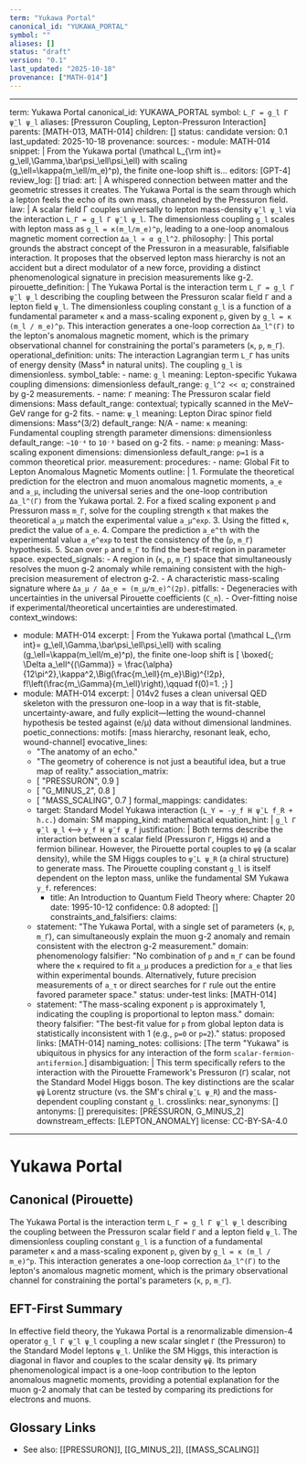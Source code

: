 ```yaml
---
term: "Yukawa Portal"
canonical_id: "YUKAWA_PORTAL"
symbol: ""
aliases: []
status: "draft"
version: "0.1"
last_updated: "2025-10-18"
provenance: ["MATH-014"]
---
```


---
term: Yukawa Portal
canonical_id: YUKAWA_PORTAL
symbol: `L_Γ = g_l Γ ψ̄_l ψ_l`
aliases: [Pressuron Coupling, Lepton-Pressuron Interaction]
parents: [MATH-013, MATH-014]
children: []
status: candidate
version: 0.1
last_updated: 2025-10-18
provenance:
  sources:
    - module: MATH-014
      snippet: |
        From the Yukawa portal (\mathcal L_{\rm int}= g_\ell,\Gamma,\bar\psi_\ell\psi_\ell) with scaling (g_\ell=\kappa(m_\ell/m_e)^p), the finite one-loop shift is...
  editors: [GPT-4]
  review_log: []
triad:
  art: |
    A whispered connection between matter and the geometric stresses it creates. The Yukawa Portal is the seam through which a lepton feels the echo of its own mass, channeled by the Pressuron field.
  law: |
    A scalar field Γ couples universally to lepton mass-density `ψ̄_l ψ_l` via the interaction `L_Γ = g_l Γ ψ̄_l ψ_l`. The dimensionless coupling `g_l` scales with lepton mass as `g_l = κ(m_l/m_e)^p`, leading to a one-loop anomalous magnetic moment correction `Δa_l ∝ α g_l^2`.
  philosophy: |
    This portal grounds the abstract concept of the Pressuron in a measurable, falsifiable interaction. It proposes that the observed lepton mass hierarchy is not an accident but a direct modulator of a new force, providing a distinct phenomenological signature in precision measurements like g-2.
pirouette_definition: |
  The Yukawa Portal is the interaction term `L_Γ = g_l Γ ψ̄_l ψ_l` describing the coupling between the Pressuron scalar field `Γ` and a lepton field `ψ_l`. The dimensionless coupling constant `g_l` is a function of a fundamental parameter `κ` and a mass-scaling exponent `p`, given by `g_l = κ (m_l / m_e)^p`. This interaction generates a one-loop correction `Δa_l^(Γ)` to the lepton's anomalous magnetic moment, which is the primary observational channel for constraining the portal's parameters (`κ`, `p`, `m_Γ`).
operational_definition:
  units: The interaction Lagrangian term `L_Γ` has units of energy density (Mass⁴ in natural units). The coupling `g_l` is dimensionless.
  symbol_table:
    - name: `g_l`
      meaning: Lepton-specific Yukawa coupling
      dimensions: dimensionless
      default_range: `g_l^2 << α`; constrained by g-2 measurements.
    - name: `Γ`
      meaning: The Pressuron scalar field
      dimensions: Mass
      default_range: contextual; typically scanned in the MeV–GeV range for g-2 fits.
    - name: `ψ_l`
      meaning: Lepton Dirac spinor field
      dimensions: Mass^(3/2)
      default_range: N/A
    - name: `κ`
      meaning: Fundamental coupling strength parameter
      dimensions: dimensionless
      default_range: `~10⁻⁴` to `10⁻³` based on g-2 fits.
    - name: `p`
      meaning: Mass-scaling exponent
      dimensions: dimensionless
      default_range: `p=1` is a common theoretical prior.
  measurement:
    procedures:
      - name: Global Fit to Lepton Anomalous Magnetic Moments
        outline: |
          1. Formulate the theoretical prediction for the electron and muon anomalous magnetic moments, `a_e` and `a_μ`, including the universal series and the one-loop contribution `Δa_l^(Γ)` from the Yukawa portal.
          2. For a fixed scaling exponent `p` and Pressuron mass `m_Γ`, solve for the coupling strength `κ` that makes the theoretical `a_μ` match the experimental value `a_μ^exp`.
          3. Using the fitted `κ`, predict the value of `a_e`.
          4. Compare the prediction `a_e^th` with the experimental value `a_e^exp` to test the consistency of the (`p`, `m_Γ`) hypothesis.
          5. Scan over `p` and `m_Γ` to find the best-fit region in parameter space.
        expected_signals:
          - A region in (`κ`, `p`, `m_Γ`) space that simultaneously resolves the muon g-2 anomaly while remaining consistent with the high-precision measurement of electron g-2.
          - A characteristic mass-scaling signature where `Δa_μ / Δa_e ≈ (m_μ/m_e)^(2p)`.
        pitfalls:
          - Degeneracies with uncertainties in the universal Pirouette coefficients (`C_n`).
          - Over-fitting noise if experimental/theoretical uncertainties are underestimated.
context_windows:
  - module: MATH-014
    excerpt: |
      From the Yukawa portal (\mathcal L_{\rm int}= g_\ell,\Gamma,\bar\psi_\ell\psi_\ell) with scaling (g_\ell=\kappa(m_\ell/m_e)^p), the finite one-loop shift is
      [
      \boxed{; \Delta a_\ell^{(\Gamma)} = \frac{\alpha}{12\pi^2},\kappa^2,\Big(\frac{m_\ell}{m_e}\Big)^{!2p}, f!\left(\frac{m_\Gamma}{m_\ell}\right),\qquad f(0)=1. ;}
      ]
  - module: MATH-014
    excerpt: |
      014v2 fuses a clean universal QED skeleton with the pressuron one-loop in a way that is fit-stable, uncertainty-aware, and fully explicit—letting the wound-channel hypothesis be tested against (e/μ) data without dimensional landmines.
poetic_connections:
  motifs: [mass hierarchy, resonant leak, echo, wound-channel]
  evocative_lines:
    - "The anatomy of an echo."
    - "The geometry of coherence is not just a beautiful idea, but a true map of reality."
  association_matrix:
    - [ "PRESSURON", 0.9 ]
    - [ "G_MINUS_2", 0.8 ]
    - [ "MASS_SCALING", 0.7 ]
formal_mappings:
  candidates:
    - target: Standard Model Yukawa interaction (`L_Y = -y_f H ψ̄_L f_R + h.c.`)
      domain: SM
      mapping_kind: mathematical
      equation_hint: |
        `g_l Γ ψ̄_l ψ_l`  <-->  `y_f H ψ̄_f ψ_f`
      justification: |
        Both terms describe the interaction between a scalar field (Pressuron `Γ`, Higgs `H`) and a fermion bilinear. However, the Pirouette portal couples to `ψ̄ψ` (a scalar density), while the SM Higgs couples to `ψ̄_L ψ_R` (a chiral structure) to generate mass. The Pirouette coupling constant `g_l` is itself dependent on the lepton mass, unlike the fundamental SM Yukawa `y_f`.
      references:
        - title: An Introduction to Quantum Field Theory
          where: Chapter 20
          date: 1995-10-12
      confidence: 0.8
  adopted: []
constraints_and_falsifiers:
  claims:
    - statement: "The Yukawa Portal, with a single set of parameters (`κ`, `p`, `m_Γ`), can simultaneously explain the muon g-2 anomaly and remain consistent with the electron g-2 measurement."
      domain: phenomenology
      falsifier: "No combination of `p` and `m_Γ` can be found where the `κ` required to fit `a_μ` produces a prediction for `a_e` that lies within experimental bounds. Alternatively, future precision measurements of `a_τ` or direct searches for `Γ` rule out the entire favored parameter space."
      status: under-test
      links: [MATH-014]
    - statement: "The mass-scaling exponent `p` is approximately 1, indicating the coupling is proportional to lepton mass."
      domain: theory
      falsifier: "The best-fit value for `p` from global lepton data is statistically inconsistent with 1 (e.g., `p=0` or `p=2`)."
      status: proposed
      links: [MATH-014]
naming_notes:
  collisions: [The term "Yukawa" is ubiquitous in physics for any interaction of the form `scalar-fermion-antifermion`.]
  disambiguation: |
    This term specifically refers to the interaction with the Pirouette Framework's Pressuron (`Γ`) scalar, not the Standard Model Higgs boson. The key distinctions are the scalar `ψ̄ψ` Lorentz structure (vs. the SM's chiral `ψ̄_L ψ_R`) and the mass-dependent coupling constant `g_l`.
crosslinks:
  near_synonyms: []
  antonyms: []
  prerequisites: [PRESSURON, G_MINUS_2]
  downstream_effects: [LEPTON_ANOMALY]
license: CC-BY-SA-4.0
---

# Yukawa Portal

## Canonical (Pirouette)
The Yukawa Portal is the interaction term `L_Γ = g_l Γ ψ̄_l ψ_l` describing the coupling between the Pressuron scalar field `Γ` and a lepton field `ψ_l`. The dimensionless coupling constant `g_l` is a function of a fundamental parameter `κ` and a mass-scaling exponent `p`, given by `g_l = κ (m_l / m_e)^p`. This interaction generates a one-loop correction `Δa_l^(Γ)` to the lepton's anomalous magnetic moment, which is the primary observational channel for constraining the portal's parameters (`κ`, `p`, `m_Γ`).

## EFT-First Summary
In effective field theory, the Yukawa Portal is a renormalizable dimension-4 operator `g_l Γ ψ̄_l ψ_l` coupling a new scalar singlet `Γ` (the Pressuron) to the Standard Model leptons `ψ_l`. Unlike the SM Higgs, this interaction is diagonal in flavor and couples to the scalar density `ψ̄ψ`. Its primary phenomenological impact is a one-loop contribution to the lepton anomalous magnetic moments, providing a potential explanation for the muon g-2 anomaly that can be tested by comparing its predictions for electrons and muons.

## Glossary Links
- See also: [[PRESSURON]], [[G_MINUS_2]], [[MASS_SCALING]]